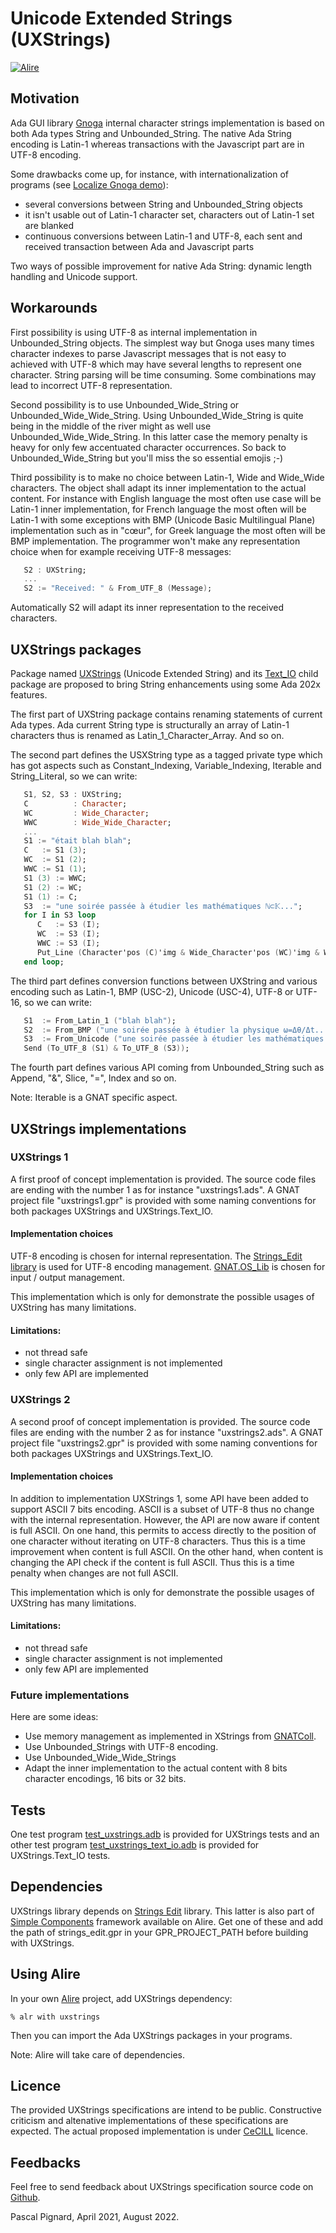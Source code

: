 # Unicode Extended Strings (UXStrings)

[![Alire](https://img.shields.io/endpoint?url=https://alire.ada.dev/badges/uxstrings.json)](https://alire.ada.dev/crates/uxstrings.html)

## Motivation

Ada GUI library [Gnoga](https://sourceforge.net/projects/gnoga) internal character strings implementation is based on both Ada types String and Unbounded\_String.
The native Ada String encoding is Latin-1 whereas transactions with the Javascript part are in UTF-8 encoding.

Some drawbacks come up, for instance, with internationalization of programs (see [Localize Gnoga demo](https://sourceforge.net/p/gnoga/code/ci/dev_1.6/tree/demo/localize)):

* several conversions between String and Unbounded\_String objects
* it isn't usable out of Latin-1 character set, characters out of Latin-1 set are blanked
* continuous conversions between Latin-1 and UTF-8, each sent and received transaction between Ada and Javascript parts

Two ways of possible improvement for native Ada String: dynamic length handling and Unicode support.

## Workarounds

First possibility is using UTF-8 as internal implementation in Unbounded\_String objects.
The simplest way but Gnoga uses many times character indexes to parse Javascript messages that is not easy to achieved with UTF-8 which may have several lengths to represent one character. String parsing will be time consuming. Some combinations may lead to incorrect UTF-8 representation.

Second possibility is to use Unbounded\_Wide\_String or Unbounded\_Wide\_Wide\_String.
Using Unbounded\_Wide\_String is quite being in the middle of the river might as well use Unbounded\_Wide\_Wide\_String. In this latter case the memory penalty is heavy for only few accentuated character occurrences. So back to Unbounded\_Wide\_String but you'll miss the so essential emojis ;-)

Third possibility is to make no choice between Latin-1, Wide and Wide\_Wide characters. The object shall adapt its inner implementation to the actual content.
For instance with English language the most often use case will be Latin-1 inner implementation, for French language the most often will be Latin-1 with some exceptions with BMP (Unicode Basic Multilingual Plane) implementation such as in "cœur", for Greek language the most often will be BMP implementation.
The programmer won't make any representation choice when for example receiving UTF-8 messages:

``` ada
   S2 : UXString;
   ...
   S2 := "Received: " & From_UTF_8 (Message);
```

Automatically S2 will adapt its inner representation to the received characters.

## UXStrings packages

Package named [UXStrings](https://github.com/Blady-Com/UXStrings/blob/master/src/uxstrings1.ads) (Unicode Extended String) and its [Text_IO](https://github.com/Blady-Com/UXStrings/blob/master/src/uxstrings-text_io1.ads) child package are proposed to bring String enhancements using some Ada 202x features.

The first part of UXString package contains renaming statements of current Ada types.
Ada current String type is structurally an array of Latin-1 characters thus is renamed as Latin\_1\_Character\_Array.
And so on.

The second part defines the USXString type as a tagged private type which has got aspects such as Constant\_Indexing, Variable\_Indexing, Iterable and String_Literal, so we can write:

``` ada
   S1, S2, S3 : UXString;
   C          : Character;
   WC         : Wide_Character;
   WWC        : Wide_Wide_Character;
   ...
   S1 := "était blah blah";
   C   := S1 (3);
   WC  := S1 (2);
   WWC := S1 (1);
   S1 (3) := WWC;
   S1 (2) := WC;
   S1 (1) := C;
   S3  := "une soirée passée à étudier les mathématiques ℕ⊂𝕂...";
   for I in S3 loop
      C   := S3 (I);
      WC  := S3 (I);
      WWC := S3 (I);
      Put_Line (Character'pos (C)'img & Wide_Character'pos (WC)'img & Wide_Wide_Character'pos (WWC)'img);
   end loop;
```

The third part defines conversion functions between UXString and various encoding such as Latin-1, BMP (USC-2), Unicode (USC-4), UTF-8 or UTF-16, so we can write:

``` ada
   S1  := From_Latin_1 ("blah blah");
   S2  := From_BMP ("une soirée passée à étudier la physique ω=Δθ/Δt...");
   S3  := From_Unicode ("une soirée passée à étudier les mathématiques ℕ⊂𝕂...");
   Send (To_UTF_8 (S1) & To_UTF_8 (S3));
```

The fourth part defines various API coming from Unbounded\_String such as Append, "&", Slice, "=", Index and so on.

Note: Iterable is a GNAT specific aspect.

## UXStrings implementations

### UXStrings 1

A first proof of concept implementation is provided. The source code files are ending with the number 1 as for instance "uxstrings1.ads". A GNAT project file "uxstrings1.gpr" is provided with some naming conventions for both packages UXStrings  and UXStrings.Text\_IO.

#### Implementation choices

UTF-8 encoding is chosen for internal representation. The [Strings_Edit library](http://www.dmitry-kazakov.de/ada/strings_edit.htm) is used for UTF-8 encoding management.
[GNAT.OS_Lib](https://docs.adacore.com/gnat_rm-docs/html/gnat_rm/gnat_rm/the_gnat_library.html#gnat-os-lib-g-os-lib-ads) is chosen for input / output management.

This implementation which is only for demonstrate the possible usages of UXString has many limitations.

#### Limitations:

- not thread safe
- single character assignment is not implemented
- only few API are implemented

### UXStrings 2

A second proof of concept implementation is provided. The source code files are ending with the number 2 as for instance "uxstrings2.ads". A GNAT project file "uxstrings2.gpr" is provided with some naming conventions for both packages UXStrings  and UXStrings.Text\_IO.

#### Implementation choices

In addition to implementation UXStrings 1, some API have been added to support ASCII 7 bits encoding. ASCII is a subset of UTF-8 thus no change with the internal representation.
However, the API are now aware if content is full ASCII. On one hand, this permits to access directly to the position of one character without iterating on UTF-8 characters. Thus this is a time improvement when content is full ASCII. On the other hand, when content is changing the API check if the content is full ASCII. Thus this is a time penalty when changes are not full ASCII.

This implementation which is only for demonstrate the possible usages of UXString has many limitations.

#### Limitations:

- not thread safe
- single character assignment is not implemented
- only few API are implemented

### Future implementations

Here are some ideas:

- Use memory management as implemented in XStrings from [GNATColl](https://github.com/AdaCore/gnatcoll-core/blob/master/src/gnatcoll-strings_impl.ads).
- Use Unbounded\_Strings with UTF-8 encoding.
- Use Unbounded\_Wide\_Wide\_Strings
- Adapt the inner implementation to the actual content with 8 bits character encodings, 16 bits or 32 bits.

## Tests

One test program [test\_uxstrings.adb](https://github.com/Blady-Com/UXStrings/blob/master/tests/test_uxstrings.adb) is provided for UXStrings tests and an other test program [test\_uxstrings\_text\_io.adb](https://github.com/Blady-Com/UXStrings/blob/master/tests/test_uxstrings_text_io.adb) is provided for UXStrings.Text\_IO tests.

## Dependencies

UXStrings library depends on [Strings Edit](http://www.dmitry-kazakov.de/ada/strings_edit.htm) library.
This latter is also part of [Simple Components](http://www.dmitry-kazakov.de/ada/components.htm) framework available on Alire.
Get one of these and add the path of strings\_edit.gpr in your GPR\_PROJECT_PATH before building with UXStrings.

## Using Alire

In your own [Alire](https://alire.ada.dev) project, add UXStrings dependency:

`% alr with uxstrings`

Then you can import the Ada UXStrings packages in your programs.

Note: Alire will take care of dependencies.

## Licence

The provided UXStrings specifications are intend to be public.
Constructive criticism and altenative implementations of these specifications are expected.
The actual proposed implementation is under [CeCILL](https://cecill.info) licence.

## Feedbacks

Feel free to send feedback about UXStrings specification source code on [Github](https://github.com/Blady-Com/UXStrings/issues).

Pascal Pignard, April 2021, August 2022.

